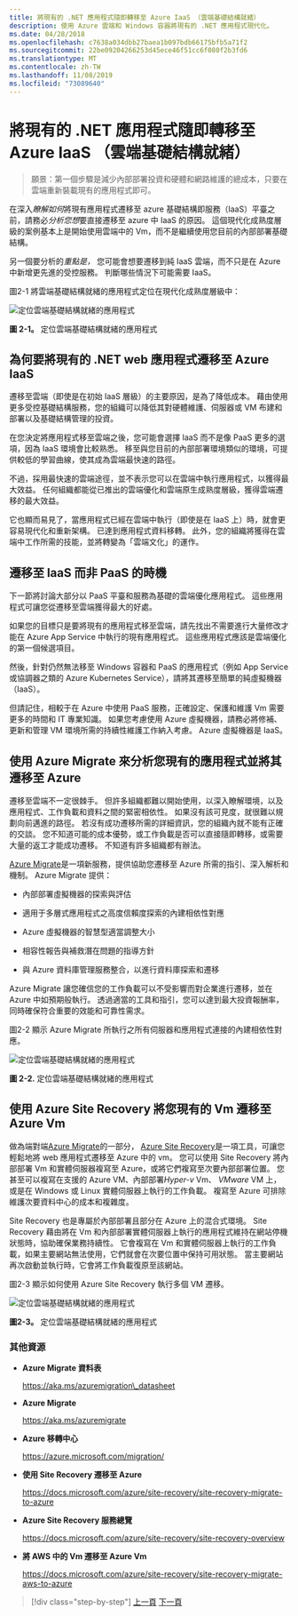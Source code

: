 ```yaml
---
title: 將現有的 .NET 應用程式隨即轉移至 Azure IaaS （雲端基礎結構就緒）
description: 使用 Azure 雲端和 Windows 容器將現有的 .NET 應用程式現代化。
ms.date: 04/28/2018
ms.openlocfilehash: c7638a034dbb27baea1b097bdb66175bfb5a71f2
ms.sourcegitcommit: 22be09204266253d45ece46f51cc6f080f2b3fd6
ms.translationtype: MT
ms.contentlocale: zh-TW
ms.lasthandoff: 11/08/2019
ms.locfileid: "73089640"
---
```

# <a name="lift-and-shift-existing-net-apps-to-azure-iaas-cloud-infrastructure-ready"></a>將現有的 .NET 應用程式隨即轉移至 Azure IaaS （雲端基礎結構就緒）

> 願景：第一個步驟是減少內部部署投資和硬體和網路維護的總成本，只要在雲端重新裝載現有的應用程式即可。

在深入*瞭解如何*將現有應用程式遷移至 azure 基礎結構即服務（IaaS）平臺之前，請務必*分析您想*要直接遷移至 azure 中 IaaS 的原因。 這個現代化成熟度層級的案例基本上是開始使用雲端中的 Vm，而不是繼續使用您目前的內部部署基礎結構。

另一個要分析的*重點是，* 您可能會想要遷移到純 IaaS 雲端，而不只是在 Azure 中新增更先進的受控服務。 判斷哪些情況下可能需要 IaaS。

圖2-1 將雲端基礎結構就緒的應用程式定位在現代化成熟度層級中：

![定位雲端基礎結構就緒的應用程式](./media/image2-1.png)

**圖 2-1。** 定位雲端基礎結構就緒的應用程式

## <a name="why-migrate-existing-net-web-applications-to-azure-iaas"></a>為何要將現有的 .NET web 應用程式遷移至 Azure IaaS

遷移至雲端（即使是在初始 IaaS 層級）的主要原因，是為了降低成本。 藉由使用更多受控基礎結構服務，您的組織可以降低其對硬體維護、伺服器或 VM 布建和部署以及基礎結構管理的投資。

在您決定將應用程式移至雲端之後，您可能會選擇 IaaS 而不是像 PaaS 更多的選項，因為 IaaS 環境會比較熟悉。 移至與您目前的內部部署環境類似的環境，可提供較低的學習曲線，使其成為雲端最快速的路徑。

不過，採用最快速的雲端途徑，並不表示您可以在雲端中執行應用程式，以獲得最大效益。 任何組織都能從已推出的雲端優化和雲端原生成熟度層級，獲得雲端遷移的最大效益。

它也顯而易見了，當應用程式已經在雲端中執行（即使是在 IaaS 上）時，就會更容易現代化和重新架構。 已達到應用程式資料移轉。 此外，您的組織將獲得在雲端中工作所需的技能，並將轉變為「雲端文化」的運作。

## <a name="when-to-migrate-to-iaas-instead-of-to-paas"></a>遷移至 IaaS 而非 PaaS 的時機

下一節將討論大部分以 PaaS 平臺和服務為基礎的雲端優化應用程式。 這些應用程式可讓您從遷移至雲端獲得最大的好處。

如果您的目標只是要將現有的應用程式移至雲端，請先找出不需要進行大量修改才能在 Azure App Service 中執行的現有應用程式。 這些應用程式應該是雲端優化的第一個候選項目。

然後，針對仍然無法移至 Windows 容器和 PaaS 的應用程式（例如 App Service 或協調器之類的 Azure Kubernetes Service），請將其遷移至簡單的純虛擬機器（IaaS）。

但請記住，相較于在 Azure 中使用 PaaS 服務，正確設定、保護和維護 Vm 需要更多的時間和 IT 專業知識。 如果您考慮使用 Azure 虛擬機器，請務必將修補、更新和管理 VM 環境所需的持續性維護工作納入考慮。 Azure 虛擬機器是 IaaS。

## <a name="use-azure-migrate-to-analyze-and-migrate-your-existing-applications-to-azure"></a>使用 Azure Migrate 來分析您現有的應用程式並將其遷移至 Azure

遷移至雲端不一定很棘手。 但許多組織都難以開始使用，以深入瞭解環境，以及應用程式、工作負載和資料之間的緊密相依性。 如果沒有該可見度，就很難以規劃向前邁進的路徑。 若沒有成功遷移所需的詳細資訊，您的組織內就不能有正確的交談。 您不知道可能的成本優勢，或工作負載是否可以直接隨即轉移，或需要大量的返工才能成功遷移。 不知道有許多組織都有辦法。

[Azure Migrate](https://aka.ms/azuremigrate)是一項新服務，提供協助您遷移至 Azure 所需的指引、深入解析和機制。 Azure Migrate 提供：

- 內部部署虛擬機器的探索與評估

- 適用于多層式應用程式之高度信賴度探索的內建相依性對應

- Azure 虛擬機器的智慧型適當調整大小

- 相容性報告與補救潛在問題的指導方針

- 與 Azure 資料庫管理服務整合，以進行資料庫探索和遷移

Azure Migrate 讓您確信您的工作負載可以不受影響而對企業進行遷移，並在 Azure 中如預期般執行。 透過適當的工具和指引，您可以達到最大投資報酬率，同時確保符合重要的效能和可靠性需求。

圖2-2 顯示 Azure Migrate 所執行之所有伺服器和應用程式連接的內建相依性對應。

![定位雲端基礎結構就緒的應用程式](./media/image2-2.png)

**圖 2-2.** 定位雲端基礎結構就緒的應用程式

## <a name="use-azure-site-recovery-to-migrate-your-existing-vms-to-azure-vms"></a>使用 Azure Site Recovery 將您現有的 Vm 遷移至 Azure Vm

做為端對端[Azure Migrate](https://aka.ms/azuremigrate)的一部分， [Azure Site Recovery](https://docs.microsoft.com/azure/site-recovery/site-recovery-overview)是一項工具，可讓您輕鬆地將 web 應用程式遷移至 Azure 中的 vm。 您可以使用 Site Recovery 將內部部署 Vm 和實體伺服器複寫至 Azure，或將它們複寫至次要內部部署位置。 您甚至可以複寫在支援的 Azure VM、內部部署*Hyper-v* Vm、 *VMware* VM 上，或是在 Windows 或 Linux 實體伺服器上執行的工作負載。 複寫至 Azure 可排除維護次要資料中心的成本和複雜度。

Site Recovery 也是專屬於內部部署且部分在 Azure 上的混合式環境。 Site Recovery 藉由將在 Vm 和內部部署實體伺服器上執行的應用程式維持在網站停機狀態時，協助確保業務持續性。 它會複寫在 Vm 和實體伺服器上執行的工作負載，如果主要網站無法使用，它們就會在次要位置中保持可用狀態。 當主要網站再次啟動並執行時，它會將工作負載復原至該網站。

圖2-3 顯示如何使用 Azure Site Recovery 執行多個 VM 遷移。

![定位雲端基礎結構就緒的應用程式](./media/image2-3.png)

**圖2-3。** 定位雲端基礎結構就緒的應用程式

### <a name="additional-resources"></a>其他資源

- **Azure Migrate 資料表**

    <https://aka.ms/azuremigration\_datasheet>

- **Azure Migrate**

    <https://aka.ms/azuremigrate>

- **Azure 移轉中心**

    <https://azure.microsoft.com/migration/>

- **使用 Site Recovery 遷移至 Azure**

    <https://docs.microsoft.com/azure/site-recovery/site-recovery-migrate-to-azure>

- **Azure Site Recovery 服務總覽**

    <https://docs.microsoft.com/azure/site-recovery/site-recovery-overview>

- **將 AWS 中的 Vm 遷移至 Azure Vm**

    <https://docs.microsoft.com/azure/site-recovery/site-recovery-migrate-aws-to-azure>

>[!div class="step-by-step"]
>[上一頁](index.md)
>[下一頁](migrate-your-relational-databases-to-azure.md) <!-- Next Chapter -->
